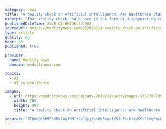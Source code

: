 ```yaml
---
category: news
title: "A reality check on Artificial Intelligence: Are healthcare claims overblown?"
excerpt: "That reality check could come in the form of disappointing results when AI products are ushered into the real world. Even Topol, the author of “Deep Medicine: How Artificial Intelligence Can Make Healthcare Human Again,” acknowledges that many AI products are little more than hot air. “It’s a mixed bag,” he said. Experts such as Dr ..."
publishedDateTime: 2020-01-06T06:37:00Z
sourceUrl: https://medcitynews.com/2020/01/a-reality-check-on-artificial-intelligence-are-healthcare-claims-overblown/?_hsenc=p2ANqtz-_ucienVNAlV7PYrc8Pz1SdpbQZM1e6fOgT2csx5o75U-OoWGIFoIWftsKvfLkMBOeR_vMULzw5v9Q-IemMihui_cvgvQ&_hsmi=81510974&rf=1
type: article
quality: 66
heat: 66
published: true

provider:
  name: MedCity News
  domain: medcitynews.com

topics:
  - AI
  - AI in Healthcare

images:
  - url: https://medcitynews.com/uploads/2019/11/GettyImages-1137784739.jpg
    width: 703
    height: 497
    title: "A reality check on Artificial Intelligence: Are healthcare claims overblown?"

secured: "3ThmN9e369Fp3Mk74oJHNIi7znGyjsG+OH5encfK5JLTfLkiiwSScC1xgFnc6zdGTKryIDVkmwFQThULZdPcmPTwVSkJl2b+Asjp8yEX0wohl8puAcfsJdoJ0IvJAAhZJ6c6DPritksLW9ltqaK10Ks8eWtU+nts8u54t9oVkyd6Hy5nd8J923Q4RaR9lv2Ks/nTPRHqDGv2eMLvp7O/CG/gcezSV9USYBEaYHkspam0YtiIlWgBKsuots4jwhh+BY7APasB3gXkt6ax/2spOsWXfNqGWJrReOuKkQ6Wa28=;UNgu5/Se+UPiUxeFEkt2sQ=="
---
```



